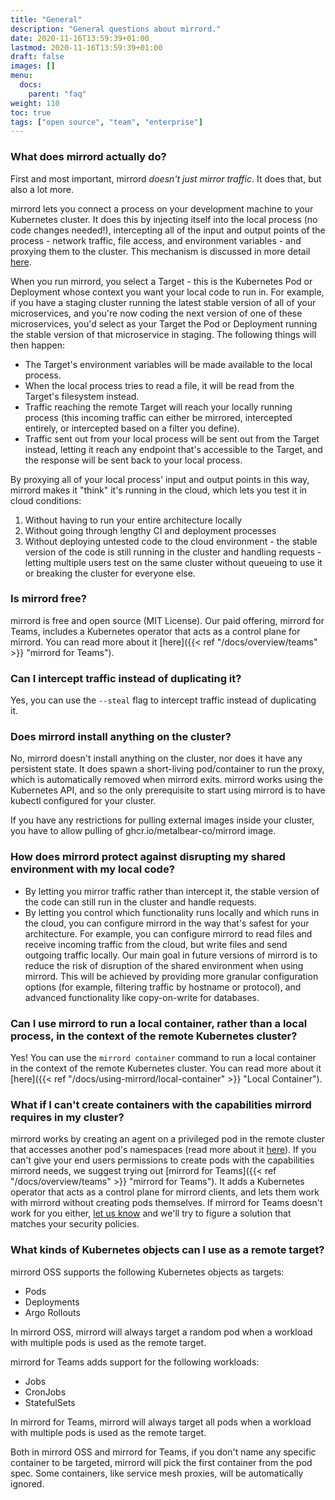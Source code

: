 ```yaml
---
title: "General"
description: "General questions about mirrord."
date: 2020-11-16T13:59:39+01:00
lastmod: 2020-11-16T13:59:39+01:00
draft: false
images: []
menu:
  docs:
    parent: "faq"
weight: 110
toc: true
tags: ["open source", "team", "enterprise"]
---
```


### What does mirrord actually do?

First and most important, mirrord *doesn't just mirror traffic*. It does that, but also a lot more.

mirrord lets you connect a process on your development machine to your Kubernetes cluster. It does this by injecting itself into the local process (no code changes needed!), intercepting all of the input and output points of the process - network traffic, file access, and environment variables - and proxying them to the cluster. This mechanism is discussed in more detail [here](../architecture/#mirrord-layer).

When you run mirrord, you select a Target - this is the Kubernetes Pod or Deployment whose context you want your local code to run in. For example, if you have a staging cluster running the latest stable version of all of your microservices, and you're now coding the next version of one of these microservices, you'd select as your Target the Pod or Deployment running the stable version of that microservice in staging. The following things will then happen:
- The Target's environment variables will be made available to the local process.
- When the local process tries to read a file, it will be read from the Target's filesystem instead.
- Traffic reaching the remote Target will reach your locally running process (this incoming traffic can either be mirrored, intercepted entirely, or intercepted based on a filter you define).
- Traffic sent out from your local process will be sent out from the Target instead, letting it reach any endpoint that's accessible to the Target, and the response will be sent back to your local process.

By proxying all of your local process' input and output points in this way, mirrord makes it "think" it's running in the cloud, which lets you test it in cloud conditions:
1. Without having to run your entire architecture locally
2. Without going through lengthy CI and deployment processes
3. Without deploying untested code to the cloud environment - the stable version of the code is still running in the cluster and handling requests - letting multiple users test on the same cluster without queueing to use it or breaking the cluster for everyone else.

### Is mirrord free?

mirrord is free and open source (MIT License).
Our paid offering, mirrord for Teams, includes a Kubernetes operator that acts as a control plane for mirrord.
You can read more about it [here]({{< ref "/docs/overview/teams" >}} "mirrord for Teams").

### Can I intercept traffic instead of duplicating it?

Yes, you can use the `--steal` flag to intercept traffic instead of duplicating it.

### Does mirrord install anything on the cluster?

No, mirrord doesn't install anything on the cluster, nor does it have any persistent state. It does spawn a short-living pod/container to run the proxy, which is automatically removed when mirrord exits. mirrord works using the Kubernetes API, and so the only prerequisite to start using mirrord is to have kubectl configured for your cluster.

If you have any restrictions for pulling external images inside your cluster, you have to allow pulling of ghcr.io/metalbear-co/mirrord image.

### How does mirrord protect against disrupting my shared environment with my local code?

* By letting you mirror traffic rather than intercept it, the stable version of the code can still run in the cluster and handle requests.
* By letting you control which functionality runs locally and which runs in the cloud, you can configure mirrord in the way that's safest for your architecture. For example, you can configure mirrord to read files and receive incoming traffic from the cloud, but write files and send outgoing traffic locally.
Our main goal in future versions of mirrord is to reduce the risk of disruption of the shared environment when using mirrord. This will be achieved by providing more granular configuration options (for example, filtering traffic by hostname or protocol), and advanced functionality like copy-on-write for databases.

### Can I use mirrord to run a local container, rather than a local process, in the context of the remote Kubernetes cluster?

Yes! You can use the `mirrord container` command to run a local container in the context of the remote Kubernetes cluster. You can read more about it [here]({{< ref "/docs/using-mirrord/local-container" >}} "Local Container").

### What if I can't create containers with the capabilities mirrord requires in my cluster?

mirrord works by creating an agent on a privileged pod in the remote cluster that accesses another pod's namespaces (read more about it [here](https://metalbear.co/blog/getting-started-with-ephemeral-containers/)).
If you can't give your end users permissions to create pods with the capabilities mirrord needs, we suggest trying out [mirrord for Teams]({{< ref "/docs/overview/teams" >}} "mirrord for Teams"). It adds a Kubernetes operator that acts as a control plane for mirrord clients, and lets them work with mirrord without creating pods themselves.
If mirrord for Teams doesn't work for you either, [let us know](hello@metalbear.co) and we'll try to figure a solution that matches your security policies.

### What kinds of Kubernetes objects can I use as a remote target?
mirrord OSS supports the following Kubernetes objects as targets:
- Pods
- Deployments
- Argo Rollouts

In mirrord OSS, mirrord will always target a random pod when a workload with multiple pods is used as the remote target.

mirrord for Teams adds support for the following workloads:
- Jobs
- CronJobs
- StatefulSets

In mirrord for Teams, mirrord will always target all pods when a workload with multiple pods is used as the remote target.

Both in mirrord OSS and mirrord for Teams, if you don't name any specific container to be targeted, mirrord will pick the first container from the pod spec. Some containers, like service mesh proxies, will be automatically ignored.